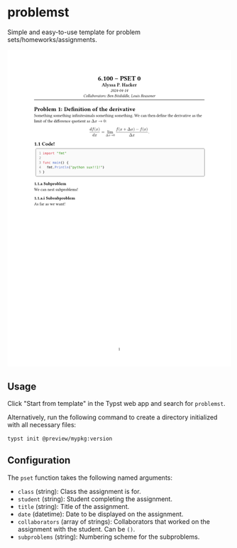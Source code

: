 # problemst

Simple and easy-to-use template for problem sets/homeworks/assignments.

![Example use of the template](./template/thumbnail.png)

## Usage
Click "Start from template" in the Typst web app and search for `problemst`.

Alternatively, run the following command to create a directory initialized with all necessary files:

```
typst init @preview/mypkg:version
```

## Configuration
The `pset` function takes the following named arguments:
- `class` (string): Class the assignment is for.
- `student` (string): Student completing the assignment.
- `title` (string): Title of the assignment.
- `date` (datetime): Date to be displayed on the assignment.
- `collaborators` (array of strings): Collaborators that worked on the assignment with the student. Can be `()`.
- `subproblems` (string): Numbering scheme for the subproblems.